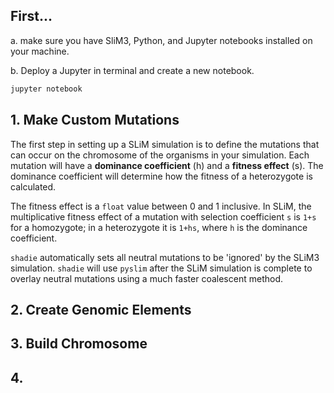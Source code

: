 ## First...

a. make sure you have SliM3, Python, and Jupyter notebooks installed on your machine.

b. Deploy a Jupyter in terminal and create a new notebook.

```bash
jupyter notebook
```

## 1. Make Custom Mutations

The first step in setting up a SLiM simulation is to define the mutations that can occur on the chromosome of the organisms in your simulation. Each mutation will have a **dominance coefficient** (h) and a **fitness effect** (s). The dominance coefficient will determine how the fitness of a heterozygote is calculated. 

The fitness effect is a `float` value between 0 and 1 inclusive. In SLiM, the multiplicative fitness effect of a mutation with selection coefficient `s` is `1+s` for a homozygote; in a heterozygote it is `1+hs`, where `h` is the dominance coefficient. 

`shadie` automatically sets all neutral mutations to be 'ignored' by the SLiM3 simulation. `shadie` will use `pyslim` after the SLiM simulation is complete to overlay neutral mutations using a much faster coalescent method. 

## 2. Create Genomic Elements

## 3. Build Chromosome

## 4. 
